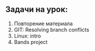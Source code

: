 ## Задачи на урок:

1. Повторение материала
2. GIT: Resolving branch conflicts
3. Linux: intro
4. Bands project
